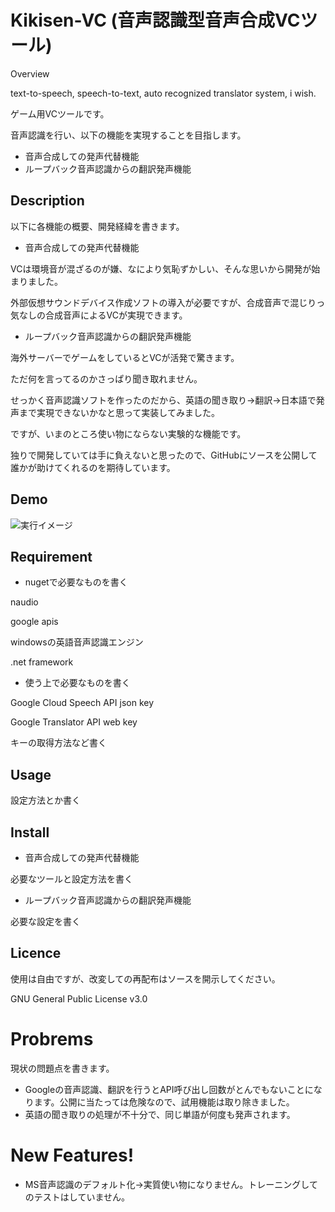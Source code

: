 Kikisen-VC (音声認識型音声合成VCツール)
====

Overview

text-to-speech, speech-to-text, auto recognized translator system, i wish.

ゲーム用VCツールです。

音声認識を行い、以下の機能を実現することを目指します。

- 音声合成しての発声代替機能
- ループバック音声認識からの翻訳発声機能

## Description
以下に各機能の概要、開発経緯を書きます。

- 音声合成しての発声代替機能

VCは環境音が混ざるのが嫌、なにより気恥ずかしい、そんな思いから開発が始まりました。

外部仮想サウンドデバイス作成ソフトの導入が必要ですが、合成音声で混じりっ気なしの合成音声によるVCが実現できます。

- ループバック音声認識からの翻訳発声機能

海外サーバーでゲームをしているとVCが活発で驚きます。

ただ何を言ってるのかさっぱり聞き取れません。

せっかく音声認識ソフトを作ったのだから、英語の聞き取り→翻訳→日本語で発声まで実現できないかなと思って実装してみました。

ですが、いまのところ使い物にならない実験的な機能です。

独りで開発していては手に負えないと思ったので、GitHubにソースを公開して誰かが助けてくれるのを期待しています。

## Demo
![実行イメージ](https://github.com/zufall-upon/kikisen-vc/blob/master/imgaes/mainimage.PNG)

## Requirement
- nugetで必要なものを書く

naudio

google apis

windowsの英語音声認識エンジン

.net framework

- 使う上で必要なものを書く

Google Cloud Speech API json key

Google Translator API web key

キーの取得方法など書く

## Usage
設定方法とか書く

## Install
- 音声合成しての発声代替機能

必要なツールと設定方法を書く

- ループバック音声認識からの翻訳発声機能

必要な設定を書く

## Licence
使用は自由ですが、改変しての再配布はソースを開示してください。

GNU General Public License v3.0

# Probrems
現状の問題点を書きます。
- Googleの音声認識、翻訳を行うとAPI呼び出し回数がとんでもないことになります。公開に当たっては危険なので、試用機能は取り除きました。
- 英語の聞き取りの処理が不十分で、同じ単語が何度も発声されます。

# New Features!
- MS音声認識のデフォルト化→実質使い物になりません。トレーニングしてのテストはしていません。

